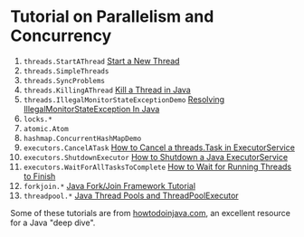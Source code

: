 # Tutorial on Parallelism and Concurrency

1. `threads.StartAThread` [Start a New Thread](https://howtodoinjava.com/java/multi-threading/create-start-threads/)
2. `threads.SimpleThreads`
3. `threads.SyncProblems`
4. `threads.KillingAThread` [Kill a Thread in Java](https://howtodoinjava.com/java/multi-threading/killing-java-threads/)
5. `threads.IllegalMonitorStateExceptionDemo` [Resolving IllegalMonitorStateException In Java](https://howtodoinjava.com/java/multi-threading/java-illegalmonitorstateexception/)
6. `locks.*`
7. `atomic.Atom`
8. `hashmap.ConcurrentHashMapDemo`
9. `executors.CancelATask` [How to Cancel a threads.Task in ExecutorService](https://howtodoinjava.com/java/multi-threading/executor-service-cancel-task/)
10. `executors.ShutdownExecutor` [How to Shutdown a Java ExecutorService](https://howtodoinjava.com/java/multi-threading/executorservice-shutdown/)
11. `executors.WaitForAllTasksToComplete` [How to Wait for Running Threads to Finish](https://howtodoinjava.com/java/multi-threading/wait-for-threads-to-finish/)
12. `forkjoin.*` [Java Fork/Join Framework Tutorial](https://howtodoinjava.com/java7/forkjoin-framework-tutorial-forkjoinpool-example/)
13. `threadpool.*` [Java Thread Pools and ThreadPoolExecutor](https://howtodoinjava.com/java/multi-threading/java-thread-pool-executor-example/)

Some of these tutorials are from [howtodoinjava.com](https://howtodoinjava.com), an excellent resource for a Java "deep dive".
